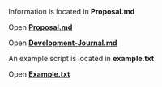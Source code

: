 Information is located in **Proposal.md**

Open [__Proposal.md__](https://github.com/iblacksand/advanced-planner/blob/master/PROPOSAL.md)

Open [__Development-Journal.md__](https://github.com/iblacksand/advanced-planner/blob/master/DEVELOPMENT-JOURNAL.md)

An example script is located in **example.txt**

Open [**Example.txt**](https://github.com/iblacksand/advanced-planner/blob/master/example.txt)
